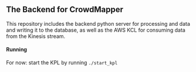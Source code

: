 ## The Backend for CrowdMapper

This repository includes the backend python server for processing and data and writing it to the database, as well as the AWS KCL for consuming data from the Kinesis stream.

#### Running
For now: start the KPL by running `./start_kpl`